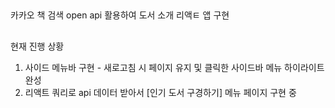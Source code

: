 ##
카카오 책 검색 open api 활용하여 도서 소개 리액ㅌ 앱 구현
##
현재 진행 상황
1. 사이드 메뉴바 구현 - 새로고침 시 페이지 유지 및 클릭한 사이드바 메뉴 하이라이트 완성
2. 리액트 쿼리로 api 데이터 받아서 [인기 도서 구경하기] 메뉴 페이지 구현 중
